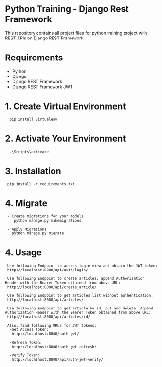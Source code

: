 # Python Training - Django Rest Framework
This repository contains all project files for python training project with REST APIs on Django REST Framework

# Requirements
  - Python
  - Django 
  - Django REST Framework
  - Django REST Framework JWT 

# 1. Create Virtual Environment
      pip install virtualenv

# 2. Activate Your Environment
      .\Scripts\activate
     
# 3. Installation
     pip install -r requirements.txt

# 4. Migrate
     - Create migrations for your models
        python manage.py makemigrations
     
     - Apply Migrations
       python manage.py migrate

# 4. Usage
     Use following Endpoint to access login view and obtain the JWT token: 
     http://localhost:8000/api/auth/login/
     
     Use following Endpoint to create articles, append Authorization Header with the Bearer Token obtained from above URL: 
     http://localhost:8000/api/create_article/
     
     Use following Endpoint to get articles list without authentication: 
     http://localhost:8000/api/articles/
     
     Use following Endpoint to get article by id, put and delete. Append Authorization Header with the Bearer Token obtained from above URL:
     http://localhost:8000/api/articles/id/
     
     Also, find following URLs for JWT tokens:
      -Get Access Token: 
       http://localhost:8000/auth-jwt/

      -Refresh Token: 
       http://localhost:8000/auth-jwt-refresh/

      -Verify Token:
       http://localhost:8000/api/auth-jwt-verify/
     
